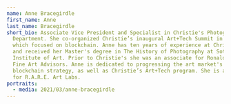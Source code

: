 ```yaml
---
name: Anne Bracegirdle
first_name: Anne
last_name: Bracegirdle
short_bio: Associate Vice President and Specialist in Christie's Photographs
  Department. She co-organized Christie’s inaugural Art+Tech Summit in July 2017
  which focused on blockchain. Anne has ten years of experience at Christie's
  and received her Master's degree in The History of Photography at Sotheby's
  Institute of Art. Prior to Christie's she was an associate for Ronald Varney
  Fine Art Advisors. Anne is dedicated to progressing the art market's
  blockchain strategy, as well as Christie’s Art+Tech program. She is an advisor
  for R.A.R.E. Art Labs.
portraits:
  - media: 2021/03/anne-bracegirdle
---
```

